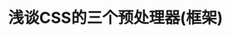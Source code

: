 ---
layout: post
title: 浅谈CSS的三个预处理器(框架)
description: CSS预处理器技术已经非常的成熟，而且也涌现出了很多种不同的CSS预处理器语言，而我们接触最多的就是SCSS,SASS,LESS。
             如此之多的CSS预处理器 其终究目的是使得CSS开发更灵活和更强大
tags:
     CSS
     Framework
     前端
class: post-two
comments: true
poster: /attachments/images/articles/2017-05-03/poster.jpg
---